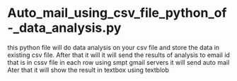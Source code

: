 # Auto_mail_using_csv_file_python_of-_data_analysis.py
this python file will do data analysis on your csv file and store the data in existing csv file.
After that it will it will send the results of analysis to email id that is in cssv file in each row using smpt gmail servers 
it will send auto mail 
Ater that it will show the result in textbox using textblob
